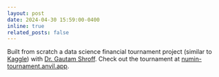 ```yaml
---
layout: post
date: 2024-04-30 15:59:00-0400
inline: true
related_posts: false
---
```


Built from scratch a data science financial tournament project (similar to [Kaggle](https://kaggle.com)) with [Dr. Gautam Shroff](https://iiitd.ac.in/gautam). Check out the tournament at [numin-tournament.anvil.app](https://numin-tournament.anvil.app/).
